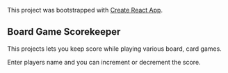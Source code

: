 This project was bootstrapped with [Create React App](https://github.com/facebook/create-react-app).

## Board Game Scorekeeper

This projects lets you keep score while playing various board, card games.

Enter players name and you can increment or decrement the score.

